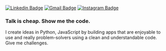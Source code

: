 [![Linkedin Badge](https://img.shields.io/badge/-LinkedIn-blue?style=flat&logo=Linkedin&logoColor=white&link=https://www.linkedin.com/in/rebeccamanzi/)](https://www.linkedin.com/in/valmsou/)
[![Gmail Badge](https://img.shields.io/badge/-Gmail-c14438?style=flat&logo=Gmail&logoColor=white&link=mailto:rebeccamanzi@gmail.com)](mailto:v.almsou@uol.com.br)
[![Instagram Badge](https://img.shields.io/badge/-Instagram-C13584?style=flat&labelColor=C13584&logo=instagram&logoColor=white&link=https://www.instagram.com/v.alma_br/)](https://www.instagram.com/v.alma_br/)


<h3><b>Talk is cheap. Show me the code.</b></h3>


I create ideas in Python, JavaScript by building apps that are enjoyable to use and really problem-solvers using a clean and understandable code.
Give me challenges. 

